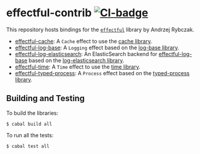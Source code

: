 # effectful-contrib [![CI-badge][CI-badge]][CI-url]

This repository hosts bindings for the [`effectful`][effectful] library by
Andrzej Rybczak.

* [effectful-cache](./effectful-cache): A `Cache` effect to use the
  [cache library][cache].
* [effectful-log-base](./effectful-log-base): A `Logging` effect based on the
  [log-base library][log-base].
* [effectful-log-elasticsearch](./effectful-log-elasticsearch): An ElasticSearch
  backend for [effectful-log-base](./effectful-log-base) based on the
  [log-elasticsearch library][log-elasticsearch].
* [effectful-time](./effectful-time): A `Time` effect to use the
  [time library][time].
* [effectful-typed-process](./effectful-typed-process): A `Process` effect based
  on the [typed-process library][typed-process].

## Building and Testing

To build the libraries:

```
$ cabal build all
```

To run all the tests:

```
$ cabal test all
```

[effectful]: https://github.com/arybczak/effectful
[CI-badge]: https://img.shields.io/github/workflow/status/Kleidukos/effectful-contrib/CI?style=flat-square
[CI-url]: https://github.com/Kleidukos/effectful-contrib/actions
[cache]: https://hackage.haskell.org/package/cache
[log-base]: https://hackage.haskell.org/package/log-base
[log-elasticsearch]: https://hackage.haskell.org/package/log-elasticsearch
[time]: https://hackage.haskell.org/package/time
[typed-process]: https://hackage.haskell.org/package/typed-process
